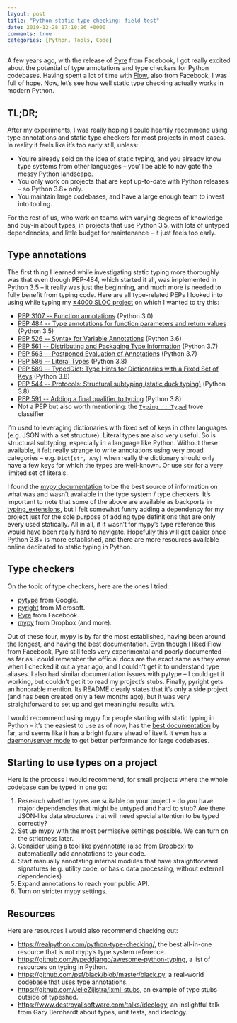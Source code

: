 ```yaml
---
layout: post
title: "Python static type checking: field test"
date: 2019-12-28 17:10:26 +0000
comments: true
categories: [Python, Tools, Code]
---
```


A few years ago, with the release of [Pyre](https://pyre-check.org/) from Facebook, I got really excited about the potential of type annotations and type checkers for Python codebases. Having spent a lot of time with [Flow](https://flow.org/), also from Facebook, I was full of hope. Now, let’s see how well static type checking actually works in modern Python.

<!-- more -->

## TL;DR;

After my experiments, I was really hoping I could heartily recommend using type annotations and static type checkers for most projects in most cases. In reality it feels like it’s too early still, unless:

- You’re already sold on the idea of static typing, and you already know type systems from other languages – you’ll be able to navigate the messy Python landscape.
- You only work on projects that are kept up-to-date with Python releases – so Python 3.8+ only.
- You maintain large codebases, and have a large enough team to invest into tooling.

For the rest of us, who work on teams with varying degrees of knowledge and buy-in about types, in projects that use Python 3.5, with lots of untyped dependencies, and little budget for maintenance – it just feels too early.

## Type annotations

The first thing I learned while investigating static typing more thoroughly was that even though PEP-484, which started it all, was implemented in Python 3.5 – it really was just the beginning, and much more is needed to fully benefit from typing code. Here are all type-related PEPs I looked into using while typing my [±4000 SLOC project](https://github.com/springload/draftjs_exporter/issues/101) on which I wanted to try this:

- [PEP 3107 -- Function annotations](https://www.python.org/dev/peps/pep-3107/) (Python 3.0)
- [PEP 484 -- Type annotations for function parameters and return values](https://www.python.org/dev/peps/pep-0484/) (Python 3.5)
- [PEP 526 -- Syntax for Variable Annotations](https://www.python.org/dev/peps/pep-0526/) (Python 3.6)
- [PEP 561 -- Distributing and Packaging Type Information](https://www.python.org/dev/peps/pep-0561/) (Python 3.7)
- [PEP 563 -- Postponed Evaluation of Annotations](https://www.python.org/dev/peps/pep-0563/) (Python 3.7)
- [PEP 586 -- Literal Types](https://www.python.org/dev/peps/pep-0586/) (Python 3.8)
- [PEP 589 -- TypedDict: Type Hints for Dictionaries with a Fixed Set of Keys](https://www.python.org/dev/peps/pep-0589/) (Python 3.8)
- [PEP 544 -- Protocols: Structural subtyping (static duck typing)](https://www.python.org/dev/peps/pep-0544/) (Python 3.8)
- [PEP 591 -- Adding a final qualifier to typing](https://www.python.org/dev/peps/pep-0591/) (Python 3.8)
- Not a PEP but also worth mentioning: the [`Typing :: Typed`](https://pypi.org/classifiers/) trove classifier

I’m used to leveraging dictionaries with fixed set of keys in other languages (e.g. JSON with a set structure). Literal types are also very useful. So is structural subtyping, especially in a language like Python. Without these available, it felt really strange to write annotations using very broad categories – e.g. `Dict[str, Any]` when really the dictionary should only have a few keys for which the types are well-known. Or use `str` for a very limited set of literals.

I found the [mypy documentation](https://mypy.readthedocs.io/en/latest/index.html) to be the best source of information on what was and wasn’t available in the type system / type checkers. It’s important to note that some of the above are available as backports in [typing_extensions](https://github.com/python/typing/tree/master/typing_extensions), but I felt somewhat funny adding a dependency for my project just for the sole purpose of adding type definitions that are only every used statically. All in all, if it wasn’t for mypy’s type reference this would have been really hard to navigate. Hopefully this will get easier once Python 3.8+ is more established, and there are more resources available online dedicated to static typing in Python.

## Type checkers

On the topic of type checkers, here are the ones I tried:

- [pytype](https://github.com/google/pytype) from Google.
- [pyright](https://github.com/Microsoft/pyright) from Microsoft.
- [Pyre](https://pyre-check.org/) from Facebook.
- [mypy](https://github.com/python/mypy) from Dropbox (and more).

Out of these four, mypy is by far the most established, having been around the longest, and having the best documentation. Even though I liked Flow from Facebook, Pyre still feels very experimental and poorly documented – as far as I could remember the official docs are the exact same as they were when I checked it out a year ago, and I couldn’t get it to understand type aliases. I also had similar documentation issues with pytype – I could get it working, but couldn’t get it to read my project’s stubs. Finally, pyright gets an honorable mention. Its README clearly states that it’s only a side project (and has been created only a few months ago), but it was very straightforward to set up and get meaningful results with.

I would recommend using mypy for people starting with static typing in Python – it’s the easiest to use as of now, has the [best documentation](https://mypy.readthedocs.io/en/latest/) by far, and seems like it has a bright future ahead of itself. It even has a [daemon/server mode](https://mypy.readthedocs.io/en/latest/mypy_daemon.html) to get better performance for large codebases.

## Starting to use types on a project

Here is the process I would recommend, for small projects where the whole codebase can be typed in one go:

1. Research whether types are suitable on your project – do you have major dependencies that might be untyped and hard to stub? Are there JSON-like data structures that will need special attention to be typed correctly?
2. Set up mypy with the most permissive settings possible. We can turn on the strictness later.
3. Consider using a tool like [pyannotate](https://github.com/dropbox/pyannotate) (also from Dropbox) to automatically add annotations to your code.
4. Start manually annotating internal modules that have straightforward signatures (e.g. utility code, or basic data processing, without external dependencies)
5. Expand annotations to reach your public API.
6. Turn on stricter mypy settings.

## Resources

Here are resources I would also recommend checking out:

- <https://realpython.com/python-type-checking/>, the best all-in-one resource that is not mypy’s type system reference.
- <https://github.com/typeddjango/awesome-python-typing>, a list of resources on typing in Python.
- <https://github.com/psf/black/blob/master/black.py>, a real-world codebase that uses type annotations.
- <https://github.com/JelleZijlstra/lxml-stubs>, an example of type stubs outside of typeshed.
- <https://www.destroyallsoftware.com/talks/ideology>, an inslightful talk from Gary Bernhardt about types, unit tests, and ideology.
